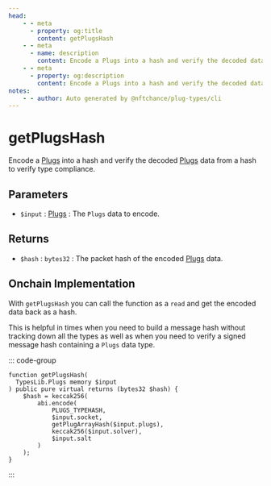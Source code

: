 ```yaml
---
head:
    - - meta
      - property: og:title
        content: getPlugsHash
    - - meta
      - name: description
        content: Encode a Plugs into a hash and verify the decoded data to verify type compliance.
    - - meta
      - property: og:description
        content: Encode a Plugs into a hash and verify the decoded data to verify type compliance.
notes:
    - - author: Auto generated by @nftchance/plug-types/cli
---
```

			        
# getPlugsHash

Encode a [Plugs](/generated/base-types/Plugs) into a hash and verify the decoded [Plugs](/generated/base-types/Plugs) data from a hash to verify type compliance.

## Parameters

- `$input` : [Plugs](/generated/base-types/Plugs) : The `Plugs` data to encode.

## Returns

- `$hash` : `bytes32` : The packet hash of the encoded [Plugs](/generated/base-types/Plugs) data.

## Onchain Implementation

With `getPlugsHash` you can call the function as a `read` and get the encoded data back as a hash. 
        
This is helpful in times when you need to build a message hash without tracking down all the types as well as when you need to verify a signed message hash containing a `Plugs` data type.

::: code-group

``` solidity [Types.sol:getPlugsHash]
function getPlugsHash(
  TypesLib.Plugs memory $input
) public pure virtual returns (bytes32 $hash) {
	$hash = keccak256(
		abi.encode(
			PLUGS_TYPEHASH,
			$input.socket,
			getPlugArrayHash($input.plugs),
			keccak256($input.solver),
			$input.salt
		)
	);
}
``` 

:::